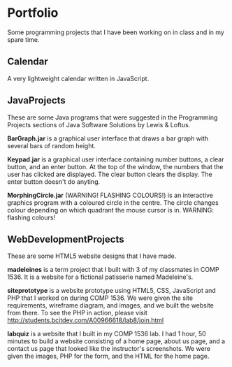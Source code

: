 # Portfolio
Some programming projects that I have been working on in class and in
my spare time.

## Calendar
A very lightweight calendar written in JavaScript.

## JavaProjects
These are some Java programs that were suggested in the Programming 
Projects sections of Java Software Solutions by Lewis & Loftus.

**BarGraph.jar** is a graphical user interface that draws a bar graph
with several bars of random height.

**Keypad.jar** is a graphical user interface containing number buttons, a 
clear button, and an enter button. At the top of the window, the 
numbers that the user has clicked are displayed. The clear button 
clears the display. The enter button doesn't do anyting.

**MorphingCircle.jar** (WARNING! FLASHING COLOURS!) is an interactive 
graphics program with a coloured circle in the centre. The circle changes 
colour depending on which quadrant the mouse cursor is in. 
WARNING: flashing colours!

## WebDevelopmentProjects
These are some HTML5 website designs that I have made.

**madeleines** is a term project that I built with 3 of my classmates in
COMP 1536. It is a website for a fictional patisserie named Madeleine's.

**siteprototype** is a website prototype using HTML5, CSS, JavaScript and
PHP that I worked on during COMP 1536. We were given the site 
requirements, wireframe diagram, and images, and we built the website
from there. To see the PHP in action, please
visit http://students.bcitdev.com/A00966618/lab8/join.html

**labquiz** is a website that I built in my COMP 1536 lab. I had 1 hour,
50 minutes to build a website consisting of a home page, about us page,
and a contact us page that looked like the instructor's screenshots. We
were given the images, PHP for the form, and the HTML for the home page.